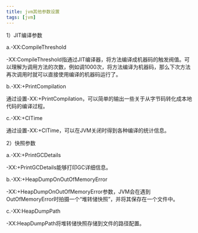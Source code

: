 ```yaml
---
title: jvm其他参数设置
tags: [jvm]
---
```


1）JIT编译参数

a.-XX:CompileThreshold

-XX:CompileThreshold指通过JIT编译器，将方法编译成机器码的触发阀值。可以理解为调用方法的次数，例如调1000次，将方法编译为机器码，那么下次方法再次调用时就可以直接使用编译的机器码运行了。

b.-XX:+PrintCompilation

通过设置-XX:+PrintCompilation，可以简单的输出一些关于从字节码转化成本地代码的编译过程。

c.-XX:+CITime

通过设置-XX:+CITime，可以在JVM关闭时得到各种编译的统计信息。

2）快照参数

a.-XX:+PrintGCDetails

-XX:+PrintGCDetails能够打印GC详细信息。

b.-XX:+HeapDumpOnOutOfMemoryError

-XX:+HeapDumpOnOutOfMemoryError参数，JVM会在遇到OutOfMemoryError时拍摄一个“堆转储快照”，并将其保存在一个文件中。

c.-XX:HeapDumpPath

-XX:HeapDumpPath将堆转储快照存储到文件的路径配置。